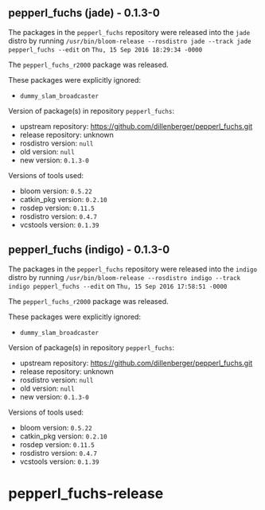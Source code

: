 ## pepperl_fuchs (jade) - 0.1.3-0

The packages in the `pepperl_fuchs` repository were released into the `jade` distro by running `/usr/bin/bloom-release --rosdistro jade --track jade pepperl_fuchs --edit` on `Thu, 15 Sep 2016 18:29:34 -0000`

The `pepperl_fuchs_r2000` package was released.

These packages were explicitly ignored:
- `dummy_slam_broadcaster`

Version of package(s) in repository `pepperl_fuchs`:

- upstream repository: https://github.com/dillenberger/pepperl_fuchs.git
- release repository: unknown
- rosdistro version: `null`
- old version: `null`
- new version: `0.1.3-0`

Versions of tools used:

- bloom version: `0.5.22`
- catkin_pkg version: `0.2.10`
- rosdep version: `0.11.5`
- rosdistro version: `0.4.7`
- vcstools version: `0.1.39`


## pepperl_fuchs (indigo) - 0.1.3-0

The packages in the `pepperl_fuchs` repository were released into the `indigo` distro by running `/usr/bin/bloom-release --rosdistro indigo --track indigo pepperl_fuchs --edit` on `Thu, 15 Sep 2016 17:58:51 -0000`

The `pepperl_fuchs_r2000` package was released.

These packages were explicitly ignored:
- `dummy_slam_broadcaster`

Version of package(s) in repository `pepperl_fuchs`:

- upstream repository: https://github.com/dillenberger/pepperl_fuchs.git
- release repository: unknown
- rosdistro version: `null`
- old version: `null`
- new version: `0.1.3-0`

Versions of tools used:

- bloom version: `0.5.22`
- catkin_pkg version: `0.2.10`
- rosdep version: `0.11.5`
- rosdistro version: `0.4.7`
- vcstools version: `0.1.39`


# pepperl_fuchs-release